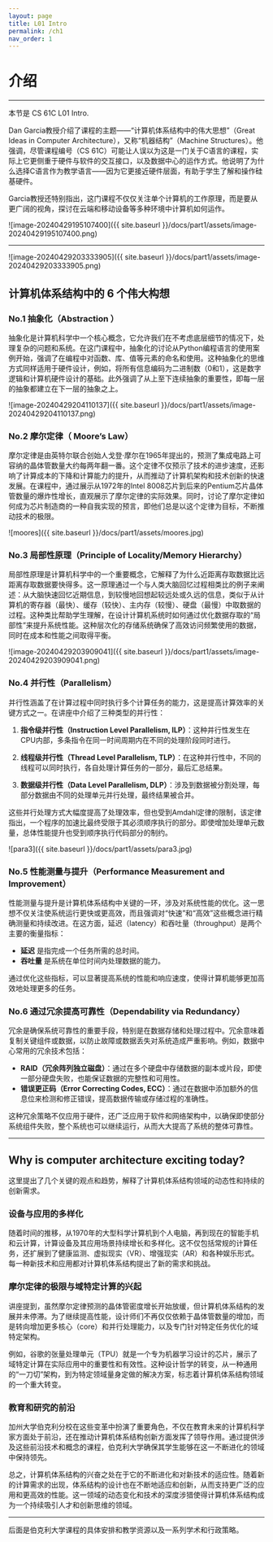 ```yaml
---
layout: page
title: L01 Intro
permalink: /ch1
nav_order: 1
---
```




# 介绍

---

本节是 CS 61C L01 Intro.

Dan Garcia教授介绍了课程的主题——“计算机体系结构中的伟大思想”（Great Ideas in Computer Architecture），又称“机器结构”（Machine Structures）。他强调，尽管课程编号（CS 61C）可能让人误以为这是一门关于C语言的课程，实际上它更侧重于硬件与软件的交互接口，以及数据中心的运作方式。他说明了为什么选择C语言作为教学语言——因为它更接近硬件层面，有助于学生了解和操作硅基硬件。

Garcia教授还特别指出，这门课程不仅仅关注单个计算机的工作原理，而是要从更广阔的视角，探讨在云端和移动设备等多种环境中计算机如何运作。

![image-20240429195107400]({{ site.baseurl }}/docs/part1/assets/image-20240429195107400.png)

---

![image-20240429203333905]({{ site.baseurl }}/docs/part1/assets/image-20240429203333905.png)

## 计算机体系结构中的 6 个伟大构想

### No.1  抽象化（Abstraction ）

抽象化是计算机科学中一个核心概念，它允许我们在不考虑底层细节的情况下，处理复杂的问题和系统。在这门课程中，抽象化的讨论从Python编程语言的使用案例开始，强调了在编程中对函数、库、值等元素的命名和使用。这种抽象化的思维方式同样适用于硬件设计，例如，将所有信息编码为二进制数（0和1），这是数字逻辑和计算机硬件设计的基础。此外强调了从上至下连续抽象的重要性，即每一层的抽象都建立在下一层的抽象之上。

![image-20240429204110137]({{ site.baseurl }}/docs/part1/assets/image-20240429204110137.png)

### No.2 摩尔定律（ Moore’s Law）

摩尔定律是由英特尔联合创始人戈登·摩尔在1965年提出的，预测了集成电路上可容纳的晶体管数量大约每两年翻一番。这个定律不仅预示了技术的进步速度，还影响了计算成本的下降和计算能力的提升，从而推动了计算机架构和技术创新的快速发展。在课程中，通过展示从1972年的Intel 8008芯片到后来的Pentium芯片晶体管数量的爆炸性增长，直观展示了摩尔定律的实际效果。同时，讨论了摩尔定律如何成为芯片制造商的一种自我实现的预言，即他们总是以这个定律为目标，不断推动技术的极限。

![moores]({{ site.baseurl }}/docs/part1/assets/moores.jpg)

### No.3 局部性原理（Principle of Locality/Memory Hierarchy）

局部性原理是计算机科学中的一个重要概念，它解释了为什么近距离存取数据比远距离存取数据要快得多。这一原理通过一个与人类大脑回忆过程相类比的例子来阐述：从大脑快速回忆近期信息，到较慢地回想起较远处或久远的信息，类似于从计算机的寄存器（最快）、缓存（较快）、主内存（较慢）、硬盘（最慢）中取数据的过程。这种类比帮助学生理解，在设计计算机系统时如何通过优化数据存取的“局部性”来提升系统性能。这种层次化的存储系统确保了高效访问频繁使用的数据，同时在成本和性能之间取得平衡。

![image-20240429203909041]({{ site.baseurl }}/docs/part1/assets/image-20240429203909041.png)

### No.4 并行性（Parallelism）

并行性涵盖了在计算过程中同时执行多个计算任务的能力，这是提高计算效率的关键方式之一。在讲座中介绍了三种类型的并行性：

1. **指令级并行性（Instruction Level Parallelism, ILP）**：这种并行性发生在CPU内部，多条指令在同一时间周期内在不同的处理阶段同时进行。

2. **线程级并行性（Thread Level Parallelism, TLP）**：在这种并行性中，不同的线程可以同时执行，各自处理计算任务的一部分，最后汇总结果。

3. **数据级并行性（Data Level Parallelism, DLP）**：涉及到数据被分割处理，每部分数据由不同的处理单元并行处理，最终结果被合并。

这些并行处理方式大幅度提高了处理效率，但也受到Amdahl定律的限制，该定律指出，一个程序的加速比最终受限于其必须顺序执行的部分。即使增加处理单元数量，总体性能提升也受到顺序执行代码部分的制约。

![para3]({{ site.baseurl }}/docs/part1/assets/para3.jpg)

### No.5 性能测量与提升（Performance Measurement and Improvement）

性能测量与提升是计算机体系结构中关键的一环，涉及对系统性能的优化。这一思想不仅关注使系统运行更快或更高效，而且强调对“快速”和“高效”这些概念进行精确测量和持续改进。在这方面，延迟（latency）和吞吐量（throughput）是两个主要的衡量指标：

- **延迟** 是指完成一个任务所需的总时间。
- **吞吐量** 是系统在单位时间内处理数据的能力。

通过优化这些指标，可以显著提高系统的性能和响应速度，使得计算机能够更加高效地处理更多的任务。

### No.6 通过冗余提高可靠性（Dependability via Redundancy）

冗余是确保系统可靠性的重要手段，特别是在数据存储和处理过程中。冗余意味着复制关键组件或数据，以防止故障或数据丢失对系统造成严重影响。例如，数据中心常用的冗余技术包括：

- **RAID（冗余阵列独立磁盘）**：通过在多个硬盘中存储数据的副本或片段，即使一部分硬盘失败，也能保证数据的完整性和可用性。
- **错误更正码（Error Correcting Codes, ECC）**：通过在数据中添加额外的信息位来检测和修正错误，提高数据传输或存储过程的准确性。

这种冗余策略不仅应用于硬件，还广泛应用于软件和网络架构中，以确保即使部分系统组件失败，整个系统也可以继续运行，从而大大提高了系统的整体可靠性。

---

## Why is computer architecture exciting today?

这里提出了几个关键的观点和趋势，解释了计算机体系结构领域的动态性和持续的创新需求。

### 设备与应用的多样化

随着时间的推移，从1970年的大型科学计算机到个人电脑，再到现在的智能手机和云计算，计算设备及其应用场景持续增长和多样化。这不仅包括常规的计算任务，还扩展到了健康监测、虚拟现实（VR）、增强现实（AR）和各种娱乐形式。每一种新技术和应用都对计算机体系结构提出了新的需求和挑战。

### 摩尔定律的极限与域特定计算的兴起

讲座提到，虽然摩尔定律预测的晶体管密度增长开始放缓，但计算机体系结构的发展并未停滞。为了继续提高性能，设计师们不再仅仅依赖于晶体管数量的增加，而是转向增加更多核心（core）和并行处理能力，以及专门针对特定任务优化的域特定架构。

例如，谷歌的张量处理单元（TPU）就是一个专为机器学习设计的芯片，展示了域特定计算在实际应用中的重要性和有效性。这种设计哲学的转变，从一种通用的“一刀切”架构，到为特定领域量身定做的解决方案，标志着计算机体系结构领域的一个重大转变。

### 教育和研究的前沿

加州大学伯克利分校在这些变革中扮演了重要角色，不仅在教育未来的计算机科学家方面处于前沿，还在推动计算机体系结构创新方面发挥了领导作用。通过提供涉及这些前沿技术和概念的课程，伯克利大学确保其学生能够在这一不断进化的领域中保持领先。

总之，计算机体系结构的兴奋之处在于它的不断进化和对新技术的适应性。随着新的计算需求的出现，体系结构的设计也在不断地适应和创新，从而支持更广泛的应用和更高效的性能。这一领域的动态变化和技术的深度涉猎使得计算机体系结构成为一个持续吸引人才和创新思维的领域。

---

后面是伯克利大学课程的具体安排和教学资源以及一系列学术和行政策略。
